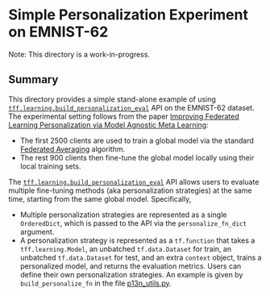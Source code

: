 # Simple Personalization Experiment on EMNIST-62

Note: This directory is a work-in-progress.

## Summary

This directory provides a simple stand-alone example of using
[`tff.learning.build_personalization_eval`](https://github.com/tensorflow/federated/blob/master/tensorflow_federated/python/learning/personalization_eval.py)
API on the EMNIST-62 dataset. The experimental setting follows from the paper
[Improving Federated Learning Personalization via Model Agnostic Meta Learning](https://arxiv.org/abs/1909.12488):

*   The first 2500 clients are used to train a global model via the standard
    [Federated Averaging](https://arxiv.org/abs/1602.05629) algorithm.
*   The rest 900 clients then fine-tune the global model locally using their
    local training sets.

The
[`tff.learning.build_personalization_eval`](https://github.com/tensorflow/federated/blob/master/tensorflow_federated/python/learning/personalization_eval.py)
API allows users to evaluate multiple fine-tuning methods (aka personalization
strategies) at the same time, starting from the same global model. Specifically,

*   Multiple personalization strategies are represented as a single
    `OrderedDict`, which is passed to the API via the `personalize_fn_dict`
    argument.
*   A personalization strategy is represented as a `tf.function` that takes a
    `tff.learning.Model`, an unbatched `tf.data.Dataset` for train, an unbatched
    `tf.data.Dataset` for test, and an extra `context` object, trains a
    personalized model, and returns the evaluation metrics. Users can define
    their own personalization strategies. An example is given by
    `build_personalize_fn` in the file
    [p13n_utils.py](https://github.com/tensorflow/federated/blob/master/tensorflow_federated_research/personalization/p13n_utils.py).
